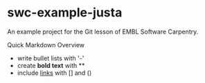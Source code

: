 # swc-example-justa
An example project for the Git lesson of EMBL Software Carpentry.

Quick Markdown Overview

- write bullet lists with '-'
- create **bold text** with **
- include [links](https:/embl.de) with [] and ()
